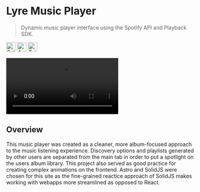 # Lyre Music Player

> Dynamic music player interface using the Spotify API and Playback SDK.

<p><img alt="SolidJS" src="https://img.shields.io/badge/-SolidJS-2C4F7C?style=flat-square&logo=solid&logoColor=white" height="25"/>
<img alt="Astro" src="https://img.shields.io/badge/-Astro-FF5D01?style=flat-square&logo=astro&logoColor=white" height="25"/>
<img alt="Tailwind" src="https://img.shields.io/badge/-TailwindCSS-06B6D4?style=flat-square&logo=tailwindcss&logoColor=white" height="25"/></p>


![lyre-demo](https://github.com/WilliamHCarter/LyreMusicPlayer/blob/main/public/LyreDemo.mp4)

## Overview

This music player was created as a cleaner, more album-focused approach to the music listening experience. Discovery options and playlists generated by other users are separated from the main tab in order to put a spotlight on the users album library. This project also served as good practice for creating complex animations on the frontend. Astro and SolidJS were chosen for this site as the fine-grained reactice approach of SolidJS makes working with webapps more streamlined as opposed to React. 
